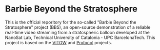 # Barbie Beyond the Stratosphere

This is the official reporitory for the so-called "Barbie Beyond the Stratosphere" project (BBS), an
open-source demonstration of a reliable real-time video streaming from a stratospheric balloon
developed at the NanoSat Lab, Technical University of Catalonia - UPC BarcelonaTech. This project is
based on the [VITOW](https://github.com/Seitam/VITOW) and
[Protocol](https://github.com/juan0fran/Protocol) projects. 
